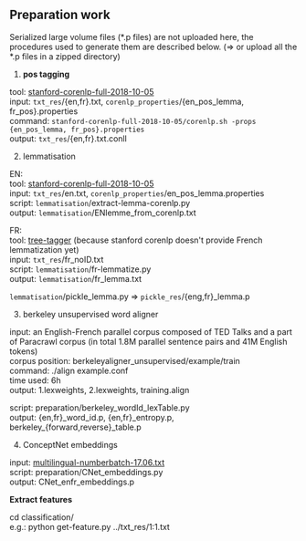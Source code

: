 ## Preparation work

Serialized large volume files (*.p files) are not uploaded here, the procedures used to generate them are described below. (=> or upload all the *.p files in a zipped directory)

1. **pos tagging** <br/>

tool: [stanford-corenlp-full-2018-10-05](https://stanfordnlp.github.io/CoreNLP/download.html) <br/>
input: `txt_res`/{en,fr}.txt, `corenlp_properties`/{en_pos_lemma, fr_pos}.properties <br/>
command: `stanford-corenlp-full-2018-10-05/corenlp.sh -props {en_pos_lemma, fr_pos}.properties` <br/>
output: `txt_res`/{en,fr}.txt.conll 

2. lemmatisation 

EN: <br/>
tool: [stanford-corenlp-full-2018-10-05](https://stanfordnlp.github.io/CoreNLP/download.html) <br/>
input: `txt_res`/en.txt, `corenlp_properties`/en_pos_lemma.properties <br/>
script: `lemmatisation`/extract-lemma-corenlp.py <br/>
output: `lemmatisation`/ENlemme_from_corenlp.txt <br/>

FR: <br/>
tool: [tree-tagger](http://www.cis.uni-muenchen.de/~schmid/tools/TreeTagger/) (because stanford corenlp doesn't provide French lemmatization yet) <br/>
input: `txt_res`/fr_noID.txt  <br/>
script: `lemmatisation`/fr-lemmatize.py <br/>
output: `lemmatisation`/fr_lemma.txt  <br/>

`lemmatisation`/pickle_lemma.py => `pickle_res`/{eng,fr}_lemma.p <br/>

3. berkeley unsupervised word aligner 

input: an English-French parallel corpus composed of TED Talks and a part of Paracrawl corpus (in total 1.8M parallel sentence pairs and 41M English tokens)  <br/>
corpus position: berkeleyaligner_unsupervised/example/train <br/> 
command: ./align example.conf <br/>
time used: 6h  <br/>
output: 1.lexweights, 2.lexweights, training.align 

script: preparation/berkeley_wordId_lexTable.py <br/>
output: {en,fr}_word_id.p, {en,fr}\_entropy.p, berkeley\_{forward,reverse}_table.p <br/>
 

4. ConceptNet embeddings 

input: [multilingual-numberbatch-17.06.txt](https://conceptnet.s3.amazonaws.com/downloads/2017/numberbatch/numberbatch-17.06.txt.gz) <br/>
script: preparation/CNet_embeddings.py <br/>
output: CNet_enfr_embeddings.p

**Extract features**

cd classification/ <br/>
e.g.: python get-feature.py ../txt_res/1:1.txt 